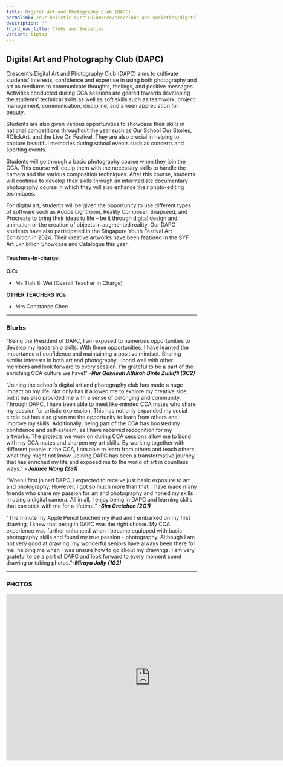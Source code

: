 ```yaml
---
title: Digital Art and Photography Club (DAPC)
permalink: /our-holistic-curriculum/cce/cca/clubs-and-societies/digital-art-and-photography-club/
description: ""
third_nav_title: Clubs and Societies
variant: tiptap
---
```

<h2><strong>Digital Art and Photography Club (DAPC)</strong></h2>
<p>Crescent’s Digital Art and Photography Club (DAPC) aims to cultivate students’
interests, confidence and expertise in using both photography and art as
mediums to communicate thoughts, feelings, and positive messages. Activities
conducted during CCA sessions are geared towards developing the students’
technical skills as well as soft skills such as teamwork, project management,
communication, discipline, and a keen appreciation for beauty.</p>
<p>Students are also given various opportunities to showcase their skills
in national competitions throughout the year such as Our School Our Stories,
#ClickArt, and the Live On Festival. They are also crucial in helping to
capture beautiful memories during school events such as concerts and sporting
events.</p>
<p>Students will go through a basic photography course when they join the
CCA. This course will equip them with the necessary skills to handle the
camera and the various composition techniques. After this course, students
will continue to develop their skills through an intermediate documentary
photography course in which they will also enhance their photo-editing
techniques.</p>
<p>For digital art, students will be given the opportunity to use different
types of software such as Adobe Lightroom, Reality Composer, Snapseed,
and Procreate to bring their ideas to life – be it through digital design
and animation or the creation of objects in augmented reality. Our DAPC
students have also participated in the Singapore Youth Festival Art Exhibition
in 2024. Their creative artworks have been featured in the SYF Art Exhibition
Showcase and Catalogue this year.</p>
<h4><strong>Teachers-In-charge:</strong></h4>
<p><strong>OIC:</strong>
</p>
<ul data-tight="true" class="tight">
<li>
<p>Ms Tiah Bi Wei (Overall Teacher In Charge)</p>
</li>
</ul>
<p><strong>OTHER TEACHERS I/Cs:</strong>
</p>
<ul data-tight="true" class="tight">
<li>
<p>Mrs Constance Chee</p>
</li>
</ul>
<p></p>
<hr>
<h3><strong>Blurbs</strong></h3>
<p>“Being the President of DAPC, I am exposed to numerous opportunities to
develop my leadership skills. With these opportunities, I have learned
the importance of confidence and maintaining a positive mindset. Sharing
similar interests in both art and photography, I bond well with other members
and look forward to every session. I’m grateful to be a part of the enriching
CCA culture we have!” <strong><em>-Nur Qaiyisah Athirah Binte Zulkifli (3C2)</em></strong>
</p>
<p>“Joining the school’s digital art and photography club has made a huge
impact on my life. Not only has it allowed me to explore my creative side,
but it has also provided me with a sense of belonging and community. Through
DAPC, I have been able to meet like-minded CCA mates who share my passion
for artistic expression. This has not only expanded my social circle but
has also given me the opportunity to learn from others and improve my skills.
Additionally, being part of the CCA has boosted my confidence and self-esteem,
as I have received recognition for my artworks. The projects we work on
during CCA sessions allow me to bond with my CCA mates and sharpen my art
skills. By working together with different people in the CCA, I am able
to learn from others and teach others what they might not know. Joining
DAPC has been a transformative journey that has enriched my life and exposed
me to the world of art in countless ways.” <strong><em>- Jaimee Wong (2S1)</em></strong>
</p>
<p>“When I first joined DAPC, I expected to receive just basic exposure to
art and photography. However, I got so much more than that. I have made
many friends who share my passion for art and photography and honed my
skills in using a digital camera. All in all, I enjoy being in DAPC and
learning skills that can stick with me for a lifetime.” <strong><em>-Sim Gretchen (2G1)</em></strong>
</p>
<p>"The minute my Apple Pencil touched my iPad and I embarked on my first
drawing, I knew that being in DAPC was the right choice. My CCA experience
was further enhanced when I became equipped with basic photography skills
and found my true passion - photography. Although I am not very good at
drawing, my wonderful seniors have always been there for me, helping me
when I was unsure how to go about my drawings. I am very grateful to be
a part of DAPC and look forward to every moment spent drawing or taking
photos.”<strong><em>-Miraya Jolly (1G2)</em></strong>
</p>
<hr>
<p></p>
<h3><strong>PHOTOS</strong></h3>
<div class="iframe-wrapper">
<iframe height="439" width="760" allowfullscreen="true" frameborder="0" src="https://docs.google.com/presentation/d/e/2PACX-1vTkJRNua6blfsb3VYqLGSNGS8qINeVR4RA2asmaeEeyNC9XPb512vwucuSeD6z84jH_Z-DKwB7cfaBV/embed?start=true&amp;loop=true&amp;delayms=3000"></iframe>
</div>
<p></p>